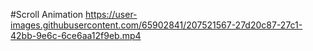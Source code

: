 #Scroll Animation
https://user-images.githubusercontent.com/65902841/207521567-27d20c87-27c1-42bb-9e6c-6ce6aa12f9eb.mp4

